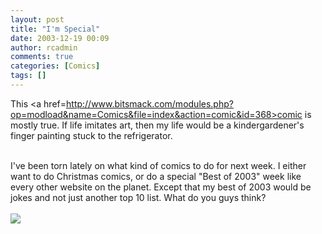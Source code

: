 ```yaml
---
layout: post
title: "I'm Special"
date: 2003-12-19 00:09
author: rcadmin
comments: true
categories: [Comics]
tags: []
---
```

This <a href=http://www.bitsmack.com/modules.php?op=modload&name=Comics&file=index&action=comic&id=368>comic</a> is mostly true. If life imitates art, then my life would be a kindergardener's finger painting stuck to the refrigerator. 
<br />

<br />
I've been torn lately on what kind of comics to do for next week. I either want to do Christmas comics, or do a special "Best of 2003" week like every other website on the planet. Except that my best of 2003 would be jokes and not just another top 10 list. What do you guys think? <Br><br><!--more--><img src='http://dl.bitsmack.com/comics/20031219.gif' alt'' />
